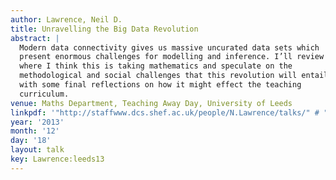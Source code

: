 ```yaml
---
author: Lawrence, Neil D.
title: Unravelling the Big Data Revolution
abstract: |
  Modern data connectivity gives us massive uncurated data sets which
  present enormous challenges for modelling and inference. I’ll review
  where I think this is taking mathematics and speculate on the
  methodological and social challenges that this revolution will entail
  with some final reflections on how it might effect the teaching
  curriculum.
venue: Maths Department, Teaching Away Day, University of Leeds
linkpdf: '"http://staffwww.dcs.shef.ac.uk/people/N.Lawrence/talks/" # "unravelling_leeds13.pdf"'
year: '2013'
month: '12'
day: '18'
layout: talk
key: Lawrence:leeds13
---
```

